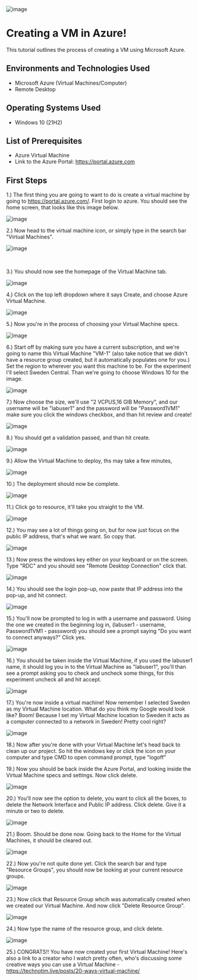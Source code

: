 ![image](![image](https://github.com/LuisTorres262/Creating-a-Virtual-Machine/assets/146790794/19ff4461-4cc7-4e4b-baaf-51bf69a13af1)
)



<h1>Creating a VM in Azure!</h1>
This tutorial outlines the process of creating a VM using Microsoft Azure.<br />



<h2>Environments and Technologies Used</h2>

- Microsoft Azure (Virtual Machines/Computer)
- Remote Desktop
<h2>Operating Systems Used </h2>

- Windows 10</b> (21H2)

<h2>List of Prerequisites</h2>

- Azure Virtual Machine
- Link to the Azure Portal: https://portal.azure.com

<h2>First Steps</h2>


1.) The first thing you are going to want to do is create a virtual machine by going to https://portal.azure.com/. First login to azure. You should see the home screen, that looks like this image below.

![image](https://github.com/DariusJ122/creating-vm/assets/150752364/5800872a-0bf5-44df-a136-8f30fa175ddb)


2.) Now head to the virtual machine icon, or simply type in the search bar "Virtual Machines".

![image](https://github.com/DariusJ122/creating-vm/assets/150752364/9aba926a-4b3e-4ed7-b554-00a5667fe928)

</p>
<br />

3.) You should now see the homepage of the Virtual Machine tab.


![image](https://github.com/DariusJ122/creating-vm/assets/150752364/724bd162-cb12-4185-b573-35f1df069680)


4.) Click on the top left dropdown where it says Create, and choose Azure Virtual Machine.

![image](https://github.com/DariusJ122/creating-vm/assets/150752364/f44ee44e-c442-4121-b425-092189b15a01)



5.) Now you're in the process of choosing your Virtual Machine specs.

![image](https://github.com/DariusJ122/creating-vm/assets/150752364/33d99957-1902-462f-9968-13be05a61342)



6.) Start off by making sure you have a current subscription, and we're going to name this Virtual Machine "VM-1" (also take notice that we didn't have a resource group created, but it automatically populates one for you.) Set the region to wherever you want this machine to be. For the experiment I'll select Sweden Central. Than we're going to choose Windows 10 for the image.


![image](https://github.com/DariusJ122/creating-vm/assets/150752364/81a158ab-e996-408a-b098-76f61dbb337d)

  
7.) Now choose the size, we'll use "2 VCPUS,16 GIB Memory", and our username will be "labuser1" and the password will be "Password1VM1" make sure you click the windows checkbox, and than hit review and create!
  

![image](https://github.com/DariusJ122/creating-vm/assets/150752364/ac731d30-bbff-4441-8286-047c6a5ccc8f)


8.) You should get a validation passed, and than hit create.


![image](https://github.com/DariusJ122/creating-vm/assets/150752364/a170b46b-8ef9-42b1-bc35-e3de963757f3)


9.) Allow the Virtual Machine to deploy, ths may take a few minutes,
  
 
![image](https://github.com/DariusJ122/creating-vm/assets/150752364/9445276f-196e-4356-92b2-631f23deb15a)

 
10.) The deployment should now be complete.


![image](https://github.com/DariusJ122/creating-vm/assets/150752364/db14674a-db3f-48b6-a947-0448a7fadb81)


  
11.) Click go to resource, it'll take you straight to the VM.



![image](https://github.com/DariusJ122/creating-vm/assets/150752364/fcb29827-2cda-46fa-8e00-84c388d6bafb)



12.) You may see a lot of things going on, but for now just focus on the public IP address, that's what we want. So copy that.
  


![image](https://github.com/DariusJ122/creating-vm/assets/150752364/89996581-9e09-4788-8fbd-0514f6d405d5)



13.) Now press the windows key either on your keyboard or on the screen. Type "RDC" and you should see "Remote Desktop Connection" click that.



![image](https://github.com/DariusJ122/creating-vm/assets/150752364/45380f85-a41c-4cae-a036-02e888a0fb87)



14.) You should see the login pop-up, now paste that IP address into the pop-up, and hit connect.
  


![image](https://github.com/DariusJ122/creating-vm/assets/150752364/45239334-14ca-4281-8851-feb674500d12)




15.) You'll now be prompted to log in with a username and password. Using the one we created in the beginning log in, (labuser1 - username, Password1VM1 - passsword) you should see a prompt saying "Do you want to connect anyways?" Click yes.
  

![image](https://github.com/DariusJ122/creating-vm/assets/150752364/01524929-4735-459f-b73d-ce15c9448abb)




16.) You should be taken inside the Virtual Machine, if you used the labuser1 name, it should log you in to the Virtual Machine as "labuser1", you'll than see a prompt asking you to check and uncheck some things, for this experiment uncheck all and hit accept.

  

![image](https://github.com/DariusJ122/creating-vm/assets/150752364/3a42d681-fe82-4d15-b3a9-99eeba318d94)



17.) You're now inside a virtual machine! Now remember I selected Sweden as my Virtual Machine location. What do you think my Google would look like? Boom! Because I set my Virtual Machine location to Sweden it acts as a computer connected to a network in Sweden! Pretty cool right?



![image](https://github.com/DariusJ122/creating-vm/assets/150752364/03e0dbfb-4f64-4386-aa1c-7331af3037d2)




18.) Now after you're done with your Virtual Machine let's head back to clean up our project. So hit the windows key or click the icon on your computer and type CMD to open command prompt, type "logoff"



19.) Now you should be back inside the Azure Portal, and looking inside the Virtual Machine specs and settings. Now click delete.



![image](https://github.com/DariusJ122/creating-vm/assets/150752364/24d5818d-7919-4358-a61c-a366e896a3da)






20.) You'll now see the option to delete, you want to click all the boxes, to delete the Network Interface and Public IP address. Click delete. Give it a minute or two to delete.



![image](https://github.com/DariusJ122/creating-vm/assets/150752364/0a7c2e47-4f63-40c9-930d-7a1923b73cab)





21.) Boom. Should be done now. Going back to the Home for the Virtual Machines, it should be cleared out.



![image](https://github.com/DariusJ122/creating-vm/assets/150752364/5f883ad2-36b6-4515-8af6-536b057670e8)






22.) Now you're not quite done yet. Click the search bar and type "Resource Groups", you should now be looking at your current resource groups.



![image](https://github.com/DariusJ122/creating-vm/assets/150752364/a9f69598-7895-44de-ba69-76bfa7e6cbb0)




23.) Now click that Resource Group whcih was automatically created when we created our Virtual Machine. And now click "Delete Resource Group". 



![image](https://github.com/DariusJ122/creating-vm/assets/150752364/9be1c1ea-bba5-42bc-8c63-864813aac09b)




24.) Now type the name of the resource group, and click delete.


![image](https://github.com/DariusJ122/creating-vm/assets/150752364/cf42e946-243e-41dc-ab65-f4b183623390)


25.) CONGRATS!! You have now created your first Virtual Machine! Here's also a link to a creator who I watch pretty often, who's discussing some creative ways you can use a Virtual Machine - https://technotim.live/posts/20-ways-virtual-machine/

